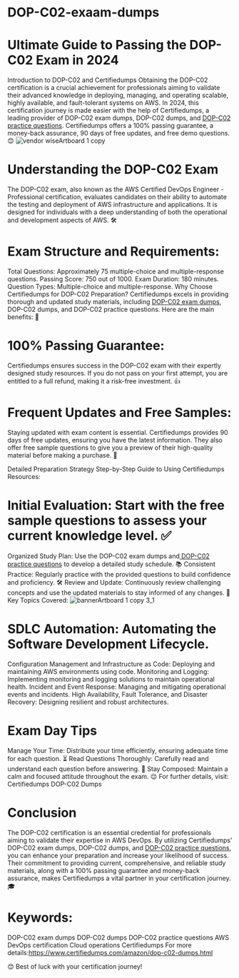 # DOP-C02-exaam-dumps
# Ultimate Guide to Passing the DOP-C02 Exam in 2024
Introduction to DOP-C02 and Certifiedumps
Obtaining the DOP-C02 certification is a crucial achievement for professionals aiming to validate their advanced knowledge in deploying, managing, and operating scalable, highly available, and fault-tolerant systems on AWS. In 2024, this certification journey is made easier with the help of Certifiedumps, a leading provider of DOP-C02 exam dumps, DOP-C02 dumps, and [DOP-C02 practice questions](https://www.certifiedumps.com/amazon/dop-c02-dumps.html). Certifiedumps offers a 100% passing guarantee, a money-back assurance, 90 days of free updates, and free demo questions. 😊
![vendor wiseArtboard 1 copy](https://github.com/user-attachments/assets/f619d454-ee9f-4c61-bb4a-2d3e6f3fbfcf)

# Understanding the DOP-C02 Exam
The DOP-C02 exam, also known as the AWS Certified DevOps Engineer - Professional certification, evaluates candidates on their ability to automate the testing and deployment of AWS infrastructure and applications. It is designed for individuals with a deep understanding of both the operational and development aspects of AWS. 🛠️

# Exam Structure and Requirements:

Total Questions: Approximately 75 multiple-choice and multiple-response questions.
Passing Score: 750 out of 1000.
Exam Duration: 180 minutes.
Question Types: Multiple-choice and multiple-response.
Why Choose Certifiedumps for DOP-C02 Preparation?
Certifiedumps excels in providing thorough and updated study materials, including [DOP-C02 exam dumps](https://www.certifiedumps.com/amazon/dop-c02-dumps.html), DOP-C02 dumps, and DOP-C02 practice questions. Here are the main benefits: 🚀

# 100% Passing Guarantee:
Certifiedumps ensures success in the DOP-C02 exam with their expertly designed study resources. If you do not pass on your first attempt, you are entitled to a full refund, making it a risk-free investment. 👍

# Frequent Updates and Free Samples:
Staying updated with exam content is essential. Certifiedumps provides 90 days of free updates, ensuring you have the latest information. They also offer free sample questions to give you a preview of their high-quality material before making a purchase. 📅

Detailed Preparation Strategy
Step-by-Step Guide to Using Certifiedumps Resources:

# Initial Evaluation: Start with the free sample questions to assess your current knowledge level. ✅
Organized Study Plan: Use the DOP-C02 exam dumps and[ DOP-C02 practice questions](https://www.certifiedumps.com/amazon/dop-c02-dumps.html) to develop a detailed study schedule. 📚
Consistent Practice: Regularly practice with the provided questions to build confidence and proficiency. 🛠️
Review and Update: Continuously review challenging concepts and use the updated materials to stay informed of any changes. 🔄
Key Topics Covered:
![bannerArtboard 1 copy 3_1](https://github.com/user-attachments/assets/014a1237-d151-4233-9219-a13b6cad69d9)

# SDLC Automation: Automating the Software Development Lifecycle.
Configuration Management and Infrastructure as Code: Deploying and maintaining AWS environments using code.
Monitoring and Logging: Implementing monitoring and logging solutions to maintain operational health.
Incident and Event Response: Managing and mitigating operational events and incidents.
High Availability, Fault Tolerance, and Disaster Recovery: Designing resilient and robust architectures.
# Exam Day Tips
Manage Your Time: Distribute your time efficiently, ensuring adequate time for each question. ⏳
Read Questions Thoroughly: Carefully read and understand each question before answering. 👀
Stay Composed: Maintain a calm and focused attitude throughout the exam. 😌
For further details, visit: Certifiedumps DOP-C02 Dumps

# Conclusion
The DOP-C02 certification is an essential credential for professionals aiming to validate their expertise in AWS DevOps. By utilizing Certifiedumps’ DOP-C02 exam dumps, DOP-C02 dumps, and [DOP-C02 practice questions](https://www.certifiedumps.com/amazon/dop-c02-dumps.html), you can enhance your preparation and increase your likelihood of success. Their commitment to providing current, comprehensive, and reliable study materials, along with a 100% passing guarantee and money-back assurance, makes Certifiedumps a vital partner in your certification journey. 🎓

# Keywords:

DOP-C02 exam dumps
DOP-C02 dumps
DOP-C02 practice questions
AWS DevOps certification
Cloud operations
Certifiedumps
For more details:https://www.certifiedumps.com/amazon/dop-c02-dumps.html

😊 Best of luck with your certification journey!
